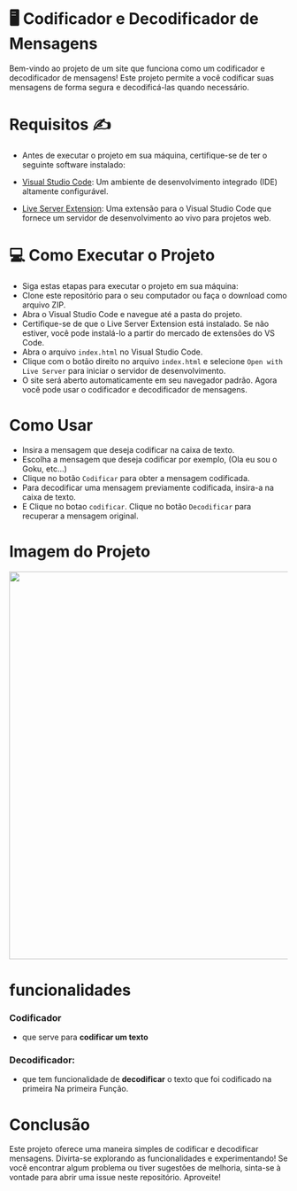 # 🖥️ Codificador e Decodificador de Mensagens
Bem-vindo ao projeto de um site que funciona como um codificador e decodificador de mensagens! Este projeto permite a você codificar suas mensagens de forma segura e decodificá-las quando necessário.

# Requisitos ✍️
- Antes de executar o projeto em sua máquina, certifique-se de ter o seguinte software instalado:

- [Visual Studio Code](https://code.visualstudio.com/): Um ambiente de desenvolvimento integrado (IDE) altamente configurável.

- [Live Server Extension](https://marketplace.visualstudio.com/items?itemName=ritwickdey.LiveServer): Uma extensão para o Visual Studio Code que fornece um servidor de desenvolvimento ao vivo para projetos web.


# 💻 Como Executar o Projeto
- Siga estas etapas para executar o projeto em sua máquina:
- Clone este repositório para o seu computador ou faça o download como arquivo ZIP.
- Abra o Visual Studio Code e navegue até a pasta do projeto.
- Certifique-se de que o Live Server Extension está instalado. Se não estiver, você pode instalá-lo a partir do mercado de extensões do VS Code.
- Abra o arquivo `index.html` no Visual Studio Code.
- Clique com o botão direito no arquivo `index.html` e selecione `Open with Live Server` para iniciar o servidor de desenvolvimento.
- O site será aberto automaticamente em seu navegador padrão. Agora você pode usar o codificador e decodificador de mensagens.

# Como Usar
- Insira a mensagem que deseja codificar na caixa de texto.
- Escolha a mensagem que deseja codificar por exemplo, (Ola eu sou o Goku, etc...)
- Clique no botão `Codificar` para obter a mensagem codificada.
- Para decodificar uma mensagem previamente codificada, insira-a na caixa de texto.
- E Clique no botao `codificar`.
Clique no botão `Decodificar` para recuperar a mensagem original.
# Imagem do Projeto
<div align = "center">
  <img align="center"  width="700" src="https://github.com/Donny-Hans/site-challenge/assets/95449671/ee8289aa-306e-460a-830e-d0267e24a71e">
</div>

# funcionalidades

### Codificador 
- que serve para  **codificar um texto**
### Decodificador:
- que tem funcionalidade de **decodificar** o texto que foi codificado na primeira Na primeira Função.

# Conclusão

Este projeto oferece uma maneira simples de codificar e decodificar mensagens. Divirta-se explorando as funcionalidades e experimentando!
Se você encontrar algum problema ou tiver sugestões de melhoria, sinta-se à vontade para abrir uma issue neste repositório. Aproveite!
